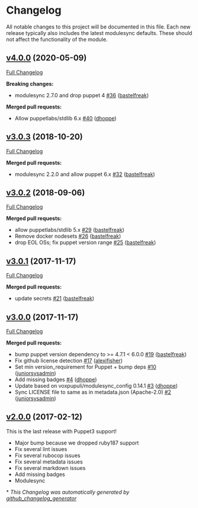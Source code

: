 # Changelog

All notable changes to this project will be documented in this file.
Each new release typically also includes the latest modulesync defaults.
These should not affect the functionality of the module.

## [v4.0.0](https://github.com/voxpupuli/puppet-visualstudio/tree/v4.0.0) (2020-05-09)

[Full Changelog](https://github.com/voxpupuli/puppet-visualstudio/compare/v3.0.3...v4.0.0)

**Breaking changes:**

- modulesync 2.7.0 and drop puppet 4 [\#36](https://github.com/voxpupuli/puppet-visualstudio/pull/36) ([bastelfreak](https://github.com/bastelfreak))

**Merged pull requests:**

- Allow puppetlabs/stdlib 6.x [\#40](https://github.com/voxpupuli/puppet-visualstudio/pull/40) ([dhoppe](https://github.com/dhoppe))

## [v3.0.3](https://github.com/voxpupuli/puppet-visualstudio/tree/v3.0.3) (2018-10-20)

[Full Changelog](https://github.com/voxpupuli/puppet-visualstudio/compare/v3.0.2...v3.0.3)

**Merged pull requests:**

- modulesync 2.2.0 and allow puppet 6.x [\#32](https://github.com/voxpupuli/puppet-visualstudio/pull/32) ([bastelfreak](https://github.com/bastelfreak))

## [v3.0.2](https://github.com/voxpupuli/puppet-visualstudio/tree/v3.0.2) (2018-09-06)

[Full Changelog](https://github.com/voxpupuli/puppet-visualstudio/compare/v3.0.1...v3.0.2)

**Merged pull requests:**

- allow puppetlabs/stdlib 5.x [\#29](https://github.com/voxpupuli/puppet-visualstudio/pull/29) ([bastelfreak](https://github.com/bastelfreak))
- Remove docker nodesets [\#26](https://github.com/voxpupuli/puppet-visualstudio/pull/26) ([bastelfreak](https://github.com/bastelfreak))
- drop EOL OSs; fix puppet version range [\#25](https://github.com/voxpupuli/puppet-visualstudio/pull/25) ([bastelfreak](https://github.com/bastelfreak))

## [v3.0.1](https://github.com/voxpupuli/puppet-visualstudio/tree/v3.0.1) (2017-11-17)

[Full Changelog](https://github.com/voxpupuli/puppet-visualstudio/compare/v3.0.0...v3.0.1)

**Merged pull requests:**

- update secrets [\#21](https://github.com/voxpupuli/puppet-visualstudio/pull/21) ([bastelfreak](https://github.com/bastelfreak))

## [v3.0.0](https://github.com/voxpupuli/puppet-visualstudio/tree/v3.0.0) (2017-11-17)

[Full Changelog](https://github.com/voxpupuli/puppet-visualstudio/compare/v2.0.0...v3.0.0)

**Merged pull requests:**

- bump puppet version dependency to \>= 4.7.1 \< 6.0.0 [\#19](https://github.com/voxpupuli/puppet-visualstudio/pull/19) ([bastelfreak](https://github.com/bastelfreak))
- Fix github license detection [\#17](https://github.com/voxpupuli/puppet-visualstudio/pull/17) ([alexjfisher](https://github.com/alexjfisher))
- Set min version\_requirement for Puppet + bump deps [\#10](https://github.com/voxpupuli/puppet-visualstudio/pull/10) ([juniorsysadmin](https://github.com/juniorsysadmin))
- Add missing badges [\#4](https://github.com/voxpupuli/puppet-visualstudio/pull/4) ([dhoppe](https://github.com/dhoppe))
- Update based on voxpupuli/modulesync\_config 0.14.1 [\#3](https://github.com/voxpupuli/puppet-visualstudio/pull/3) ([dhoppe](https://github.com/dhoppe))
- Sync LICENSE file to same as in metadata.json \(Apache-2.0\) [\#2](https://github.com/voxpupuli/puppet-visualstudio/pull/2) ([juniorsysadmin](https://github.com/juniorsysadmin))

## [v2.0.0](https://github.com/voxpupuli/puppet-visualstudio/tree/v2.0.0) (2017-02-12)

This is the last release with Puppet3 support!
* Major bump because we dropped ruby187 support
* Fix several lint issues
* Fix several rubocop issues
* Fix several metadata issues
* Fix several markdown issues
* Add missing badges
* Modulesync


\* *This Changelog was automatically generated by [github_changelog_generator](https://github.com/github-changelog-generator/github-changelog-generator)*
